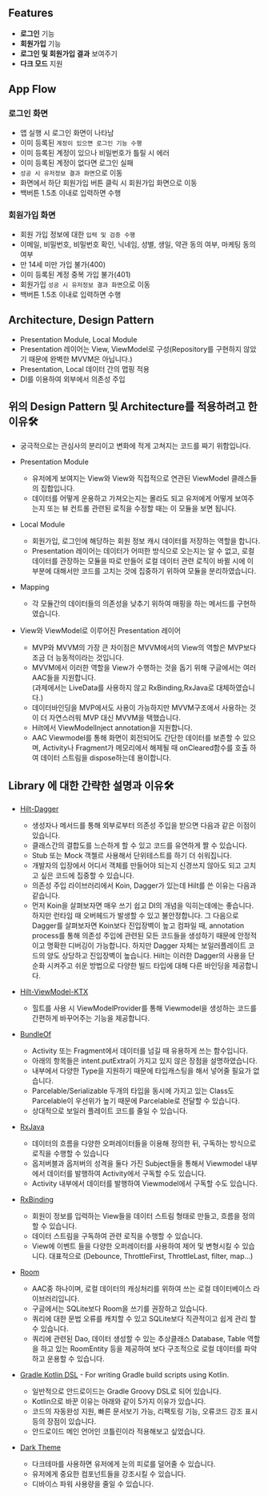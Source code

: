 ## Features
- **로그인** 기능
- **회원가입** 기능
- **로그인 및 회원가입 결과** 보여주기
- **다크 모드** 지원

## App Flow
### 로그인 화면
- 앱 실행 시 로그인 화면이 나타남
- 이미 등록된 `계정이 있으면 로그인 기능 수행`
- 이미 등록된 계정이 있으나 비밀번호가 틀릴 시 에러
- 이미 등록된 계정이 없다면 로그인 실패
- `성공 시 유저정보 결과 화면`으로 이동
- 화면에서 하단 회원가입 버튼 클릭 시 회원가입 화면으로 이동
- 백버튼 1.5초 이내로 입력하면 수행

### 회원가입 화면
- 회원 가입 정보에 대한 `입력 및 검증 수행`
- 이메일, 비밀번호, 비밀번호 확인, 닉네임, 성별, 생일, 약관 동의 여부, 마케팅 동의 여부
- 만 14세 미만 가입 불가(400)
- 이미 등록된 계정 중복 가입 불가(401)
- 회원가입 `성공 시 유저정보 결과 화면`으로 이동
- 백버튼 1.5초 이내로 입력하면 수행

## Architecture, Design Pattern
- Presentation Module, Local Module
- Presentation 레이어는 View, ViewModel로 구성(Repository를 구현하지 않았기 때문에 완벽한 MVVM은 아닙니다.)
- Presentation, Local 데이터 간의 맵핑 적용
- DI를 이용하여 외부에서 의존성 주입

## 위의 Design Pattern 및 Architecture를 적용하려고 한 이유🛠
- 궁극적으로는 관심사의 분리이고 변화에 적게 고쳐지는 코드를 짜기 위함입니다.

- Presentation Module
  - 유저에게 보여지는 View와 View와 직접적으로 연관된 ViewModel 클래스들의 집합입니다.
  - 데이터를 어떻게 운용하고 가져오는지는 몰라도 되고 유저에게 어떻게 보여주는지 또는 뷰 컨트롤 관련된 로직을 수정할 때는 이 모듈을 보면 됩니다.
  
- Local Module
  - 회원가입, 로그인에 해당하는 회원 정보 캐시 데이터를 저장하는 역할을 합니다.
  - Presentation 레이어는 데이터가 어떠한 방식으로 오는지는 알 수 없고, 로컬 데이터를 관장하는 모듈을 따로 만들어 로컬 데이터 관련 로직이 바뀔 시에 이 부분에 대해서만 코드를 고치는 것에 집중하기 위하여 모듈을 분리하였습니다. 
  
- Mapping
  - 각 모듈간의 데이터들의 의존성을 낮추기 위하여 매핑을 하는 메서드를 구현하였습니다.
  
- View와 ViewModel로 이루어진 Presentation 레이어
  - MVP와 MVVM의 가장 큰 차이점은 MVVM에서의 View의 역할은 MVP보다 조금 더 능동적이라는 것입니다.
  - MVVM에서 이러한 역할을 View가 수행하는 것을 돕기 위해 구글에서는 여러 AAC들을 지원합니다.</br>(과제에서는 LiveData를 사용하지 않고 RxBinding,RxJava로 대체하였습니다.)
  - 데이터바인딩을 MVP에서도 사용이 가능하지만 MVVM구조에서 사용하는 것이 더 자연스러워 MVP 대신 MVVM을 택했습니다.
  - Hilt에서 ViewModelInject annotation을 지원합니다.
  - AAC Viewmodel를 통해 화면이 회전되어도 간단한 데이터를 보존할 수 있으며, Activity나 Fragment가 메모리에서 해제될 때 onCleared함수를 호출 하여 데이터 스트림을 dispose하는데 용이합니다.
  
## Library 에 대한 간략한 설명과 이유🛠
- [Hilt-Dagger](https://developer.android.com/training/dependency-injection/hilt-android?hl=ko)</br>
  - 생성자나 메서드를 통해 외부로부터 의존성 주입을 받으면 다음과 같은 이점이 있습니다.
  - 클래스간의 결합도를 느슨하게 할 수 있고 코드를 유연하게 짤 수 있습니다.
  - Stub 또는 Mock 객첼르 사용해서 단위테스트를 하기 더 쉬워집니다.
  - 개발자의 입장에서 어디서 객체를 만들어야 되는지 신경쓰지 않아도 되고 고치고 싶은 코드에 집중할 수 있습니다.
  - 의존성 주입 라이브러리에서 Koin, Dagger가 있는데 Hilt를 쓴 이유는 다음과 같습니다.
  - 먼저 Koin을 살펴보자면 매우 쓰기 쉽고 DI의 개념을 익히는데에는 좋습니다. 하지만 런타임 때 오버헤드가 발생할 수 있고 불안정합니다. 그 다음으로 Dagger를 살펴보자면 Koin보다 진입장벽이 높고 컴파일 때, annotation process를 통해 의존성 주입에 관련된 모든 코드들을 생성하기 때문에 안정적이고 명확한 디버깅이 가능합니다. 하지만 Dagger 자체는 보일러플레이트 코드의 양도 상당하고 진입장벽이 높습니다. Hilt는 이러한 Dagger의 사용을 단순화 시켜주고 쉬운 방법으로 다양한 빌드 타입에 대해 다른 바인딩을 제공합니다.
    
 
- [Hilt-ViewModel-KTX](https://developer.android.com/kotlin/ktx)
  - 힐트를 사용 시 ViewModelProvider를 통해 Viewmodel을 생성하는 코드를 간편하게 바꾸어주는 기능을 제공합니다.
- [BundleOf](https://developer.android.com/kotlin/ktx/extensions-list?hl=ko)
  - Activity 또는 Fragment에서 데이터를 넘길 때 유용하게 쓰는 함수입니다.
  - 아래의 항목들은 intent.putExtra이 가지고 있지 않은 장점을 설명하였습니다.
  - 내부에서 다양한 Type을 지원하기 때문에 타입캐스팅을 해서 넣어줄 필요가 없습니다.
  - Parcelable/Serializable 두개의 타입을 동시에 가지고 있는 Class도 Parcelable이 우선위가 높기 때문에 Parcelable로 전달할 수 있습니다.
  - 상대적으로 보일러 플레이트 코드를 줄일 수 있습니다.
- [RxJava](https://kotlinlang.org/docs/reference/coroutines-overview.html)
  - 데이터의 흐름을 다양한 오퍼레이터들을 이용해 정의한 뒤, 구독하는 방식으로 로직을 수행할 수 있습니다
  - 옵저버블과 옵저버의 성격을 둘다 가진 Subject들을 통해서 Viewmodel 내부에서 데이터를 발행하여 Activity에서 구독할 수도 있습니다.
  - Activity 내부에서 데이터를 발행하여 Viewmodel에서 구독할 수도 있습니다.
- [RxBinding](https://github.com/JakeWharton/RxBinding)  
  - 회원이 정보를 입력하는 View들을 데이터 스트림 형태로 만들고, 흐름을 정의할 수 있습니다.
  - 데이터 스트림을 구독하여 관련 로직을 수행할 수 있습니다.
  - View에 이벤트 들을 다양한 오퍼레이터를 사용하여 제어 및 변형시킬 수 있습니다. 대표적으로 (Debounce, ThrottleFirst, ThrottleLast, filter, map...)
- [Room](https://developer.android.com/topic/libraries/architecture/room)
  - AAC중 하나이며, 로컬 데이터의 캐싱처리를 위하여 쓰는 로컬 데이터베이스 라이브러리입니다.
  - 구글에서는 SQLite보다 Room을 쓰기를 권장하고 있습니다.
  - 쿼리에 대한 문법 오류를 캐치할 수 있고 SQLite보다 직관적이고 쉽게 관리 할 수 있습니다.
  - 쿼리에 관련된 Dao, 데이터 생성할 수 있는 추상클래스 Database, Table 역할을 하고 있는 RoomEntity 등을 제공하여 보다 구조적으로 로컬 데이터를 파악하고 운용할 수 있습니다.
- [Gradle Kotlin DSL](https://docs.gradle.org/current/userguide/kotlin_dsl.html) - For writing Gradle build scripts using Kotlin.
  - 일반적으로 안드로이드는 Gradle Groovy DSL로 되어 있습니다.
  - Kotlin으로 바꾼 이유는 아래와 같이 5가지 이유가 있습니다.
  - 코드의 자동완성 지원, 빠른 문서보기 가능, 리팩토링 기능, 오류코드 강조 표시 등의 장점이 있습니다. 
  - 안드로이드 메인 언어인 코틀린이라 적용해보고 싶었습니다.
- [Dark Theme](https://developer.android.com/guide/topics/ui/look-and-feel/darktheme)
  - 다크테마를 사용하면 유저에게 눈의 피로를 덜어줄 수 있습니다.
  - 유저에게 중요한 컴포넌트들을 강조시킬 수 있습니다.
  - 디바이스 파워 사용량을 줄일 수 있습니다.

